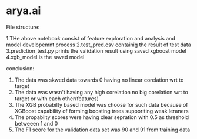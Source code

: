 # arya.ai

File structure:

  1.THe above notebook consist of feature exploration and analysis and model developemnt process
  2.test_pred.csv containig the result of test data
  3.prediction_test.py prints the validation result using saved xgboost model
  4.xgb_model is the saved model


conclusion:

  1. The data was skwed data towards 0 having no linear corelation wrt to target
  2. The data was wasn't having any high corelation no big corelation wrt to target or with each other(features)
  3. The XGB probabilty based model was choose for such data because of XGBoost capability of forming boosting trees supporiting weak leraners
  4. The propabilty scores were having clear sepration with 0.5 as threshold betweeen 1 and 0
  5. The F1 score for the validation data set was 90 and 91 from training data

